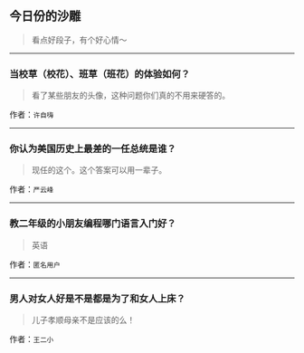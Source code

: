 ## 今日份的沙雕

> 看点好段子，有个好心情～


 
---

### 当校草（校花）、班草（班花）的体验如何？

> 看了某些朋友的头像，这种问题你们真的不用来硬答的。


作者：`许自嗨`

---

### 你认为美国历史上最差的一任总统是谁？

> 现任的这个。这个答案可以用一辈子。


作者：`严云峰`

---

### 教二年级的小朋友编程哪门语言入门好？

> 英语


作者：`匿名用户`

---

### 男人对女人好是不是都是为了和女人上床？

> 儿子孝顺母亲不是应该的么！


作者：`王二小`